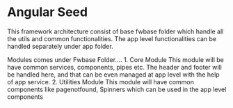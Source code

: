 # Angular Seed

This framework architecture consist of base fwbase folder which handle  all the utils and common functionalities.
The app level functionalities can be handled separately under app folder.

Modules comes under Fwbase Folder....
    1. Core Module 
        This module will be have common services, components, pipes etc. The header and footer will be handled here, and that can be even managed at app level with the help of app service.
    2. Utilities Module 
            This module will have common components like pagenotfound, Spinners which can be used in the app level components